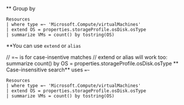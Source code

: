
** Group by
```kql
Resources
| where type =~ 'Microsoft.Compute/virtualMachines'
| extend OS = properties.storageProfile.osDisk.osType
| summarize VMs = count() by tostring(OS)
```

**You can use `extend` or `alias`

// =~ is for case-insentive matches
// extend or alias will work too: summarize count() by OS = properties.storageProfile.osDisk.osType
** Case-insensitive search** uses `=~`

```kql
Resources
| where type =~ 'Microsoft.Compute/virtualMachines'
| extend OS = properties.storageProfile.osDisk.osType
| summarize VMs = count() by tostring(OS)
```
